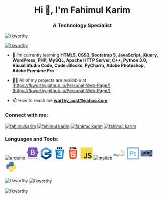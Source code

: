 <h1 align="center">Hi 👋, I'm Fahimul Karim</h1>
<h3 align="center">A Technology Specialist</h3>

<p align="left"> <img src="https://komarev.com/ghpvc/?username=fkworthy&label=Profile%20views&color=0e75b6&style=flat" alt="fkworthy" /> </p>

<p align="left"> <a href="https://github.com/ryo-ma/github-profile-trophy"><img src="https://github-profile-trophy.vercel.app/?username=fkworthy" alt="fkworthy" /></a> </p>

- 🌱 I’m currently learning **HTML5, CSS3, Bootstrap 5, JavaScript, jQuery, WordPress, PHP, MySQL, Apache HTTP Server, C++, Python 3.0, Visual Studio Code, Code::Blocks, PyCharm, Adobe Photoshop, Adobe Premiere Pro**

- 👨‍💻 All of my projects are available at [https://fkworthy.github.io/Personal-Web-Page/](https://fkworthy.github.io/Personal-Web-Page/)

- 📫 How to reach me **worthy_aust@yahoo.com**

<h3 align="left">Connect with me:</h3>
<p align="left">
<a href="https://twitter.com/FahimulWorthy" target="blank"><img align="center" src="https://raw.githubusercontent.com/rahuldkjain/github-profile-readme-generator/master/src/images/icons/Social/twitter.svg" alt="fahimulkarim" height="30" width="40" /></a>
<a href="https://www.linkedin.com/in/fahimul-karim-worthy-4225391a5/" target="blank"><img align="center" src="https://raw.githubusercontent.com/rahuldkjain/github-profile-readme-generator/master/src/images/icons/Social/linked-in-alt.svg" alt="fahimul karim" height="30" width="40" /></a>
<a href="https://www.facebook.com/fahimul.worthy" target="blank"><img align="center" src="https://raw.githubusercontent.com/rahuldkjain/github-profile-readme-generator/master/src/images/icons/Social/facebook.svg" alt="fahimul karim" height="30" width="40" /></a>
<a href="https://www.instagram.com/fahimul_karim/?hl=en" target="blank"><img align="center" src="https://raw.githubusercontent.com/rahuldkjain/github-profile-readme-generator/master/src/images/icons/Social/instagram.svg" alt="fahimul karim" height="30" width="40" /></a>
</p>

<h3 align="left">Languages and Tools:</h3>
<p align="left"> <a href="https://www.arduino.cc/" target="_blank" rel="noreferrer"> <img src="https://cdn.worldvectorlogo.com/logos/arduino-1.svg" alt="arduino" width="40" height="40"/> </a> <a href="https://getbootstrap.com" target="_blank" rel="noreferrer"> <img src="https://raw.githubusercontent.com/devicons/devicon/master/icons/bootstrap/bootstrap-plain-wordmark.svg" alt="bootstrap" width="40" height="40"/> </a> <a href="https://www.w3schools.com/cpp/" target="_blank" rel="noreferrer"> <img src="https://raw.githubusercontent.com/devicons/devicon/master/icons/cplusplus/cplusplus-original.svg" alt="cplusplus" width="40" height="40"/> </a> <a href="https://www.w3schools.com/css/" target="_blank" rel="noreferrer"> <img src="https://raw.githubusercontent.com/devicons/devicon/master/icons/css3/css3-original-wordmark.svg" alt="css3" width="40" height="40"/> </a> <a href="https://www.w3.org/html/" target="_blank" rel="noreferrer"> <img src="https://raw.githubusercontent.com/devicons/devicon/master/icons/html5/html5-original-wordmark.svg" alt="html5" width="40" height="40"/> </a> <a href="https://developer.mozilla.org/en-US/docs/Web/JavaScript" target="_blank" rel="noreferrer"> <img src="https://raw.githubusercontent.com/devicons/devicon/master/icons/javascript/javascript-original.svg" alt="javascript" width="40" height="40"/> </a> <a href="https://www.mathworks.com/" target="_blank" rel="noreferrer"> <img src="https://upload.wikimedia.org/wikipedia/commons/2/21/Matlab_Logo.png" alt="matlab" width="40" height="40"/> </a> <a href="https://www.mysql.com/" target="_blank" rel="noreferrer"> <img src="https://raw.githubusercontent.com/devicons/devicon/master/icons/mysql/mysql-original-wordmark.svg" alt="mysql" width="40" height="40"/> </a> <a href="https://www.photoshop.com/en" target="_blank" rel="noreferrer"> <img src="https://raw.githubusercontent.com/devicons/devicon/master/icons/photoshop/photoshop-line.svg" alt="photoshop" width="40" height="40"/> </a> <a href="https://www.php.net" target="_blank" rel="noreferrer"> <img src="https://raw.githubusercontent.com/devicons/devicon/master/icons/php/php-original.svg" alt="php" width="40" height="40"/> </a> <a href="https://www.python.org" target="_blank" rel="noreferrer"> <img src="https://raw.githubusercontent.com/devicons/devicon/master/icons/python/python-original.svg" alt="python" width="40" height="40"/> </a> </p>

<p><img align="left" src="https://github-readme-stats.vercel.app/api/top-langs?username=fkworthy&show_icons=true&locale=en&layout=compact" alt="fkworthy" /></p>

<p>&nbsp;<img align="center" src="https://github-readme-stats.vercel.app/api?username=fkworthy&show_icons=true&locale=en" alt="fkworthy" /></p>

<p><img align="center" src="https://github-readme-streak-stats.herokuapp.com/?user=fkworthy&" alt="fkworthy" /></p>
